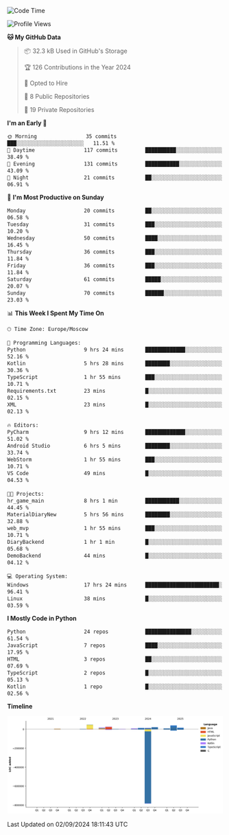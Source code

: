 <!--START_SECTION:waka-->
![Code Time](http://img.shields.io/badge/Code%20Time-502%20hrs%2022%20mins-blue)

![Profile Views](http://img.shields.io/badge/Profile%20Views-9-blue)

**🐱 My GitHub Data** 

> 📦 32.3 kB Used in GitHub's Storage 
 > 
> 🏆 126 Contributions in the Year 2024
 > 
> 💼 Opted to Hire
 > 
> 📜 8 Public Repositories 
 > 
> 🔑 19 Private Repositories 
 > 
**I'm an Early 🐤** 

```text
🌞 Morning                35 commits          ███░░░░░░░░░░░░░░░░░░░░░░   11.51 % 
🌆 Daytime                117 commits         ██████████░░░░░░░░░░░░░░░   38.49 % 
🌃 Evening                131 commits         ███████████░░░░░░░░░░░░░░   43.09 % 
🌙 Night                  21 commits          ██░░░░░░░░░░░░░░░░░░░░░░░   06.91 % 
```
📅 **I'm Most Productive on Sunday** 

```text
Monday                   20 commits          ██░░░░░░░░░░░░░░░░░░░░░░░   06.58 % 
Tuesday                  31 commits          ███░░░░░░░░░░░░░░░░░░░░░░   10.20 % 
Wednesday                50 commits          ████░░░░░░░░░░░░░░░░░░░░░   16.45 % 
Thursday                 36 commits          ███░░░░░░░░░░░░░░░░░░░░░░   11.84 % 
Friday                   36 commits          ███░░░░░░░░░░░░░░░░░░░░░░   11.84 % 
Saturday                 61 commits          █████░░░░░░░░░░░░░░░░░░░░   20.07 % 
Sunday                   70 commits          ██████░░░░░░░░░░░░░░░░░░░   23.03 % 
```


📊 **This Week I Spent My Time On** 

```text
🕑︎ Time Zone: Europe/Moscow

💬 Programming Languages: 
Python                   9 hrs 24 mins       █████████████░░░░░░░░░░░░   52.16 % 
Kotlin                   5 hrs 28 mins       ████████░░░░░░░░░░░░░░░░░   30.36 % 
TypeScript               1 hr 55 mins        ███░░░░░░░░░░░░░░░░░░░░░░   10.71 % 
Requirements.txt         23 mins             █░░░░░░░░░░░░░░░░░░░░░░░░   02.15 % 
XML                      23 mins             █░░░░░░░░░░░░░░░░░░░░░░░░   02.13 % 

🔥 Editors: 
PyCharm                  9 hrs 12 mins       █████████████░░░░░░░░░░░░   51.02 % 
Android Studio           6 hrs 5 mins        ████████░░░░░░░░░░░░░░░░░   33.74 % 
WebStorm                 1 hr 55 mins        ███░░░░░░░░░░░░░░░░░░░░░░   10.71 % 
VS Code                  49 mins             █░░░░░░░░░░░░░░░░░░░░░░░░   04.53 % 

🐱‍💻 Projects: 
hr_game_main             8 hrs 1 min         ███████████░░░░░░░░░░░░░░   44.45 % 
MaterialDiaryNew         5 hrs 56 mins       ████████░░░░░░░░░░░░░░░░░   32.88 % 
web_mvp                  1 hr 55 mins        ███░░░░░░░░░░░░░░░░░░░░░░   10.71 % 
DiaryBackend             1 hr 1 min          █░░░░░░░░░░░░░░░░░░░░░░░░   05.68 % 
DemoBackend              44 mins             █░░░░░░░░░░░░░░░░░░░░░░░░   04.12 % 

💻 Operating System: 
Windows                  17 hrs 24 mins      ████████████████████████░   96.41 % 
Linux                    38 mins             █░░░░░░░░░░░░░░░░░░░░░░░░   03.59 % 
```

**I Mostly Code in Python** 

```text
Python                   24 repos            ███████████████░░░░░░░░░░   61.54 % 
JavaScript               7 repos             ████░░░░░░░░░░░░░░░░░░░░░   17.95 % 
HTML                     3 repos             ██░░░░░░░░░░░░░░░░░░░░░░░   07.69 % 
TypeScript               2 repos             █░░░░░░░░░░░░░░░░░░░░░░░░   05.13 % 
Kotlin                   1 repo              █░░░░░░░░░░░░░░░░░░░░░░░░   02.56 % 
```



**Timeline**

![Lines of Code chart](https://raw.githubusercontent.com/adlemx/adlemx/main/assets/bar_graph.png)


 Last Updated on 02/09/2024 18:11:43 UTC
<!--END_SECTION:waka-->
